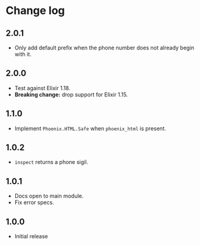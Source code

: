 # Change log

## 2.0.1

- Only add default prefix when the phone number does not already begin
  with it.

## 2.0.0

- Test against Elixir 1.18.
- **Breaking change:** drop support for Elixir 1.15.

## 1.1.0

- Implement `Phoenix.HTML.Safe` when `phoenix_html` is present.

## 1.0.2

- `inspect` returns a phone sigil.

## 1.0.1

- Docs open to main module.
- Fix error specs.

## 1.0.0

- Initial release

